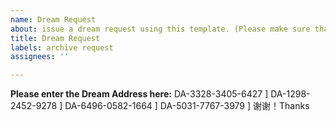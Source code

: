 ```yaml
---
name: Dream Request
about: issue a dream request using this template. (Please make sure that the dream you requested isn't already in the archive)
title: Dream Request
labels: archive request
assignees: ''

---
```


**Please enter the Dream Address here:**
DA-3328-3405-6427  ]
DA-1298-2452-9278  ]
DA-6496-0582-1664  ]
DA-5031-7767-3979  ]
谢谢！Thanks

